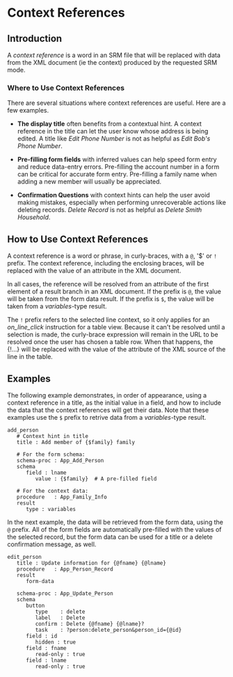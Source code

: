 # Context References

## Introduction

A _context reference_ is a word in an SRM file that will be replaced with data
from the XML document (ie the context) produced by the requested SRM mode.

### Where to Use Context References

There are several situations where context references are useful.  Here are a
few examples.

- __The display title__ often benefits from a contextual hint.  A context reference
  in the title can let the user know whose address is being edited.  A title like
  _Edit Phone Number_ is not as helpful as _Edit Bob's Phone Number_.

- __Pre-filling form fields__ with inferred values can help speed form entry and
  reduce data-entry errors.  Pre-filling the account number in a form can be
  critical for accurate form entry. Pre-filling a family name when adding a new
  member will usually be appreciated.

- __Confirmation Questions__ with context hints can help the user avoid making
  mistakes, especially when performing unrecoverable actions like deleting records.
  _Delete Record_ is not as helpful as _Delete Smith Household_.

## How to Use Context References

A context reference is a word or phrase, in curly-braces, with a `@`, '$' or `!` prefix.
The context reference, including the enclosing braces, will be replaced with the
value of an attribute in the XML document.

In all cases, the reference will be resolved from an attribute of the first element
of a result branch in an XML document.  If the prefix is `@`, the value will be taken
from the form data result.  If the prefix is `$`, the value will be taken from a
_variables_-type result.

The `!` prefix refers to the selected line context, so it only applies for an
_on_line_click_ instruction for a table view.  Because it can't be resolved until
a selection is made, the curly-brace expression will remain in the URL to be
resolved once the user has chosen a table row.  When that happens, the {!...} will be
replaced with the value of the attribute of the XML source of the line in the table.

## Examples

The following example demonstrates, in order of appearance, using a context
reference in a title, as the initial value in a field, and how to include the
data that the context references will get their data.  Note that these examples
use the `$` prefix to retrive data from a _variables_-type result.

~~~srm
add_person
   # Context hint in title
   title : Add member of {$family} family
   
   # For the form schema:
   schema-proc : App_Add_Person
   schema
      field : lname
         value : {$family}  # A pre-filled field
         
   # For the context data:
   procedure   : App_Family_Info
   result
      type : variables
~~~

In the next example, the data will be retrieved from the form data, using the
`@` prefix.  All of the form fields are automatically pre-filled with the values
of the selected record, but the form data can be used for a title or a delete
confirmation message, as well.  

~~~srm
edit_person
   title : Update information for {@fname} {@lname}
   procedure   : App_Person_Record
   result
      form-data
      
   schema-proc : App_Update_Person
   schema
      button
         type    : delete
         label   : Delete
         confirm : Delete {@fname} {@lname}?
         task    : ?person:delete_person&person_id={@id}
      field : id
         hidden : true
      field : fname
         read-only : true
      field : lname
         read-only : true
~~~

